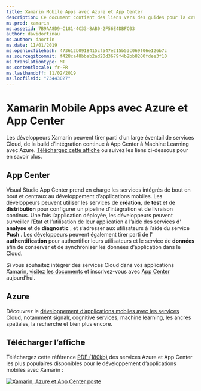 ```yaml
---
title: Xamarin Mobile Apps avec Azure et App Center
description: Ce document contient des liens vers des guides pour la création d’applications Xamarin qui se connectent à Azure ou App Center.
ms.prod: xamarin
ms.assetid: 7B9AA8D9-C181-4C33-8AB0-2F56E4DBFC03
author: davidortinau
ms.author: daortin
ms.date: 11/01/2019
ms.openlocfilehash: 473612b0918415cf547e215b53c069f06e126b7c
ms.sourcegitcommit: f428ca48bbab2ad20d3679f4b2bb8200fdee3f10
ms.translationtype: MT
ms.contentlocale: fr-FR
ms.lasthandoff: 11/02/2019
ms.locfileid: "73443027"
---
```

# <a name="xamarin-mobile-apps-with-azure-and-app-center"></a>Xamarin Mobile Apps avec Azure et App Center

Les développeurs Xamarin peuvent tirer parti d’un large éventail de services Cloud, de la build d’intégration continue à App Center à Machine Learning avec Azure. [Téléchargez cette affiche](https://docs.microsoft.com/xamarin/guides/cross-platform/azure/Resources/poster.pdf) ou suivez les liens ci-dessous pour en savoir plus.

## <a name="app-center"></a>App Center

Visual Studio App Center prend en charge les services intégrés de bout en bout et centraux au développement d’applications mobiles. Les développeurs peuvent utiliser les services de **création**, de **test** et de **distribution** pour configurer un pipeline d’intégration et de livraison continus. Une fois l’application déployée, les développeurs peuvent surveiller l’État et l’utilisation de leur application à l’aide des services d' **analyse** et de **diagnostic** , et s’adresser aux utilisateurs à l’aide du service **Push** . Les développeurs peuvent également tirer parti de l' **authentification** pour authentifier leurs utilisateurs et le service de **données** afin de conserver et de synchroniser les données d’application dans le Cloud.

Si vous souhaitez intégrer des services Cloud dans vos applications Xamarin, [visitez les documents](https://docs.microsoft.com/appcenter) et inscrivez-vous avec [App Center](https://appcenter.ms/signup?utm_source=XamarinDocs&utm_medium=Azure&utm_campaign=docs) aujourd’hui.

## <a name="azure"></a>Azure

Découvrez le [développement d’applications mobiles avec les services Cloud](https://docs.microsoft.com/azure/mobile-apps/), notamment signalr, cognitive services, machine learning, les ancres spatiales, la recherche et bien plus encore.

## <a name="download-the-poster"></a>Télécharger l’affiche

Téléchargez cette référence [PDF (180kb)](https://docs.microsoft.com/xamarin/guides/cross-platform/azure/Resources/poster.pdf) des services Azure et App Center les plus populaires disponibles pour le développement d’applications mobiles avec Xamarin :

[![Xamarin, Azure et App Center poste](mobile-apps-images/azure-app-center.png)](https://docs.microsoft.com/xamarin/guides/cross-platform/azure/Resources/poster.pdf)

<!--
NOTE TO AUTHORS: this page is referenced from
https://azure.microsoft.com/develop/mobile/xamarin/
as https://developer xamarin com/guides/cross-platform/data-cloud/mobile-services/
A redirect has been put in place to /mobile-apps/ HOWEVER the /Resources/ .ZIP files are still located in /mobile-services/ so that the following permalinks don't break

The ZIPs in /Resources/ are also referenced by inbound links
Getting Started https://go.microsoft.com/fwlink/p/?LinkId=331359
Get started with data https://go.microsoft.com/fwlink/p/?LinkId=331302
Get started with push https://go.microsoft.com/fwlink/p/?LinkId=331303
Get started with authentication https://go.microsoft.com/fwlink/p/?LinkId=331328
Get started with Notification Hubs https://go.microsoft.com/fwlink/p/?LinkId=331329
Validate and modify data  https://go.microsoft.com/fwlink/p/?LinkId=331330

These links are for the Xamarin documentation available on the [Azure Mobile Apps](https://docs.microsoft.com/azure/app-service-mobile/) website.
Adding Azure functionality to a Xamarin app by downloading the [Azure Mobile Client](https://www.nuget.org/packages/Microsoft.Azure.Mobile.Client/).

[Working with the Xamarin Client Library (Component)](https://docs.microsoft.com/azure/app-service-mobile/app-service-mobile-dotnet-how-to-use-client-library) 

- [iOS](https://docs.microsoft.com/azure/app-service-mobile/app-service-mobile-xamarin-ios-get-started/)
- [Android](https://docs.microsoft.com/azure/app-service-mobile/app-service-mobile-xamarin-android-get-started/)
- [Xamarin.Forms](https://docs.microsoft.com/azure/app-service-mobile/app-service-mobile-xamarin-forms-get-started)

- [GettingStarted (sample)](https://github.com/xamarin/mobile-samples/tree/master/Azure/GettingStarted)
- [GetStartedWithData (sample)](https://github.com/xamarin/mobile-samples/tree/master/Azure/GetStartedWithData)
- [GetStartedWithUsers (sample)](https://github.com/xamarin/mobile-samples/tree/master/Azure/GetStartedWithUsers)
- [GetStartedWithPush (sample)](https://github.com/xamarin/mobile-samples/tree/master/Azure/GetStartedWithPush)
- [NotificationHubs (sample)](https://github.com/xamarin/mobile-samples/tree/master/Azure/NotificationHubs)
- [Azure Mobile Client](https://www.nuget.org/packages/Microsoft.Azure.Mobile.Client/)
- [Azure Mobile Apps learning path](https://azure.microsoft.com/documentation/learning-paths/appservice-mobileapps/)
-->
